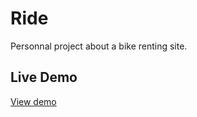 # Ride
Personnal project about a bike renting site.


## Live Demo

[View demo](https://patriciamasioni.github.io/Ride/)
